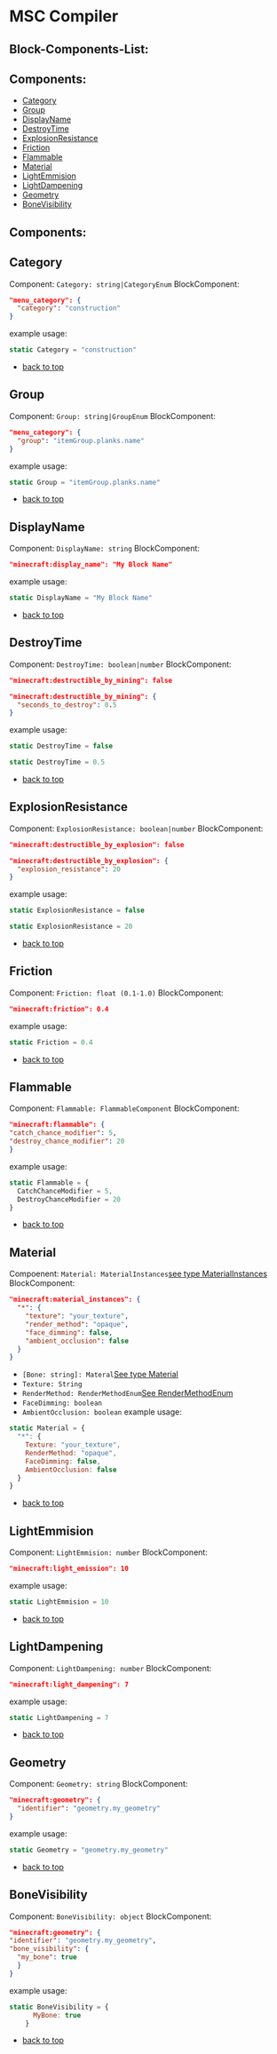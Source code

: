 # MSC Compiler
## Block-Components-List:

## Components:
  - [Category](#Category)
  - [Group](#Group)
  - [DisplayName](#DisplayName)
  - [DestroyTime](#DestroyTime)
  - [ExplosionResistance](#ExplosionResistance)
  - [Friction](#Friction)
  - [Flammable](#Flammable)
  - [Material](#Material)
  - [LightEmmision](#LightEmmision)
  - [LightDampening](#LightDampening)
  - [Geometry](#Geometry)
  - [BoneVisibility](#BoneVisibility)

## Components:
## Category
  Component: `Category: string|CategoryEnum`
  BlockComponent:
  ```json
  "menu_category": {
    "category": "construction"
  }
  ```
  example usage:
  ```javascript
  static Category = "construction"
  ```
  - [back to top](#block-components-list)
## Group
  Component: `Group: string|GroupEnum`
  BlockComponent:
  ```json
  "menu_category": {
    "group": "itemGroup.planks.name"
  }
  ```
  example usage:
  ```javascript
  static Group = "itemGroup.planks.name"
  ```
  - [back to top](#block-components-list)
## DisplayName
  Component: `DisplayName: string`
  BlockComponent:
  ```json
  "minecraft:display_name": "My Block Name"
  ```
  example usage:
  ```javascript
  static DisplayName = "My Block Name"
  ```
  - [back to top](#block-components-list)
## DestroyTime
  Component: `DestroyTime: boolean|number`
  BlockComponent:
  ```json
  "minecraft:destructible_by_mining": false
  ```
  ```json
  "minecraft:destructible_by_mining": {
    "seconds_to_destroy": 0.5
  }
  ```
  example usage:
  ```javascript
  static DestroyTime = false
  ```
  ```javascript
  static DestroyTime = 0.5
  ```
  - [back to top](#block-components-list)

## ExplosionResistance
  Component: `ExplosionResistance: boolean|number`
  BlockComponent:
  ```json
  "minecraft:destructible_by_explosion": false
  ```
  ```json
  "minecraft:destructible_by_explosion": {
    "explosion_resistance": 20
  }
  ```
  example usage:
  ```javascript
  static ExplosionResistance = false
  ```
  ```javascript
  static ExplosionResistance = 20
  ```
  - [back to top](#block-components-list)
## Friction
  Component: `Friction: float (0.1-1.0)`
  BlockComponent:
  ```json
  "minecraft:friction": 0.4
  ```
  example usage:
  ```javascript
  static Friction = 0.4
  ```
  - [back to top](#block-components-list)
## Flammable
  Component: `Flammable: FlammableComponent`
  BlockComponent:
  ```json
  "minecraft:flammable": {
  "catch_chance_modifier": 5,
  "destroy_chance_modifier": 20
}
  ```
  example usage:
  ```javascript
  static Flammable = {
    CatchChanceModifier = 5,
    DestroyChanceModifier = 20
  }
  ```
  - [back to top](#block-components-list)
## Material
  Compoenent: `Material: MaterialInstances`[see type MaterialInstances](./TYPEDEF.md#materialinstances)
  BlockComponent:
  ```json
  "minecraft:material_instances": {
    "*": {
      "texture": "your_texture",
      "render_method": "opaque",
      "face_dimming": false,
      "ambient_occlusion": false
    }
  }
  ```
  - `[Bone: string]: Materal`[See type Material](./TYPEDEF.md)
  - `Texture: String`
  - `RenderMethod: RenderMethodEnum`[See RenderMethodEnum](./ENUM.md#rendermethodenum)
  - `FaceDimming: boolean`
  - `AmbientOcclusion: boolean`
  example usage:
  ```javascript
  static Material = {
    "*": {
      Texture: "your_texture",
      RenderMethod: "opaque",
      FaceDimming: false,
      AmbientOcclusion: false
    }
  }
  ```
  - [back to top](#block-components-list)
## LightEmmision
  Component: `LightEmmision: number`
  BlockComponent:
  ```json
  "minecraft:light_emission": 10
  ```
  example usage:
  ```javascript
  static LightEmmision = 10
  ```
  - [back to top](#block-components-list)
## LightDampening
  Component: `LightDampening: number`
  BlockComponent:
  ```json
  "minecraft:light_dampening": 7
  ```
  example usage:
  ```javascript
  static LightDampening = 7
  ```
  - [back to top](#block-components-list)
## Geometry
  Component: `Geometry: string`
  BlockComponent:
  ```json
  "minecraft:geometry": {
    "identifier": "geometry.my_geometry"
  }
  ```
  example usage:
  ```javascript
  static Geometry = "geometry.my_geometry"
  ```
  - [back to top](#block-components-list)
## BoneVisibility
  Component: `BoneVisibility: object`
  BlockComponent:
  ```json
  "minecraft:geometry": {
  "identifier": "geometry.my_geometry",
  "bone_visibility": {
    "my_bone": true
    }
  }
  ```
  example usage:
  ```javascript
  static BoneVisibility = {
        MyBone: true
      }
  ```
  - [back to top](#block-components-list)